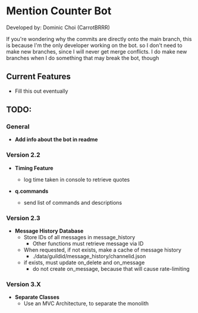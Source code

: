 # Mention Counter Bot
Developed by: Dominic Choi (CarrotBRRR)

If you're wondering why the commits are directly onto the main branch, 
this is because I'm the only developer working on the bot.
so I don't need to make new branches, since I will never
get merge conflicts. I do make new branches when I do something that may break the bot, though

## Current Features
- Fill this out eventually

## TODO: 
### General
- **Add info about the bot in readme**

### Version 2.2
- **Timing Feature**
    - log time taken in console to retrieve quotes

- **q.commands**
    - send list of commands and descriptions

### Version 2.3
- **Message History Database**
    - Store IDs of all messages in message_history
        - Other functions must retrieve message via ID 
    - When requested, if not exists, make a cache of message history
        - ./data/guildid/message_history/channelid.json
    - if exists, must update on_delete and on_message
        - do not create on_message, because that will cause rate-limiting

### Version 3.X
- **Separate Classes**
  - Use an MVC Architecture, to separate the monolith
